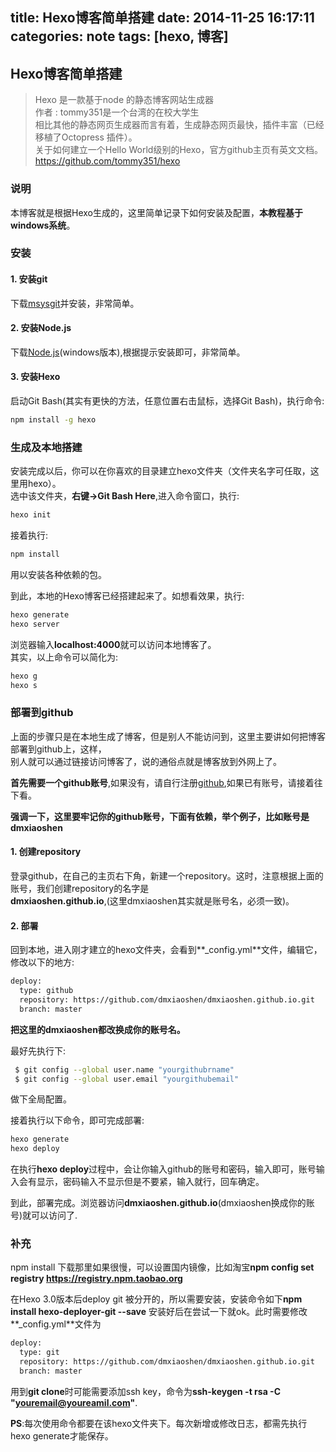 title: Hexo博客简单搭建
date: 2014-11-25 16:17:11
categories: note
tags: [hexo, 博客]
---

## Hexo博客简单搭建

> Hexo 是一款基于node 的静态博客网站生成器  
作者 : tommy351是一个台湾的在校大学生  
相比其他的静态网页生成器而言有着，生成静态网页最快，插件丰富（已经移植了Octopress 插件）。  
关于如何建立一个Hello World级别的Hexo，官方github主页有英文文档。  
<https://github.com/tommy351/hexo>


### 说明  

本博客就是根据Hexo生成的，这里简单记录下如何安装及配置，**本教程基于windows系统**。  

### 安装  

#### 1. 安装git  

下载[msysgit](http://msysgit.github.io/)并安装，非常简单。

#### 2. 安装Node.js  

下载[Node.js](http://www.nodejs.org/)(windows版本),根据提示安装即可，非常简单。  

#### 3. 安装Hexo  

启动Git Bash(其实有更快的方法，任意位置右击鼠标，选择Git Bash)，执行命令:  

```bash
npm install -g hexo
```

### 生成及本地搭建  

安装完成以后，你可以在你喜欢的目录建立hexo文件夹（文件夹名字可任取，这里用hexo）。  
选中该文件夹，**右键->Git Bash Here**,进入命令窗口，执行:  

```bash
hexo init
```

接着执行:  

```bash
npm install
```

用以安装各种依赖的包。  

到此，本地的Hexo博客已经搭建起来了。如想看效果，执行:  

```bash
hexo generate  
hexo server
```

浏览器输入**localhost:4000**就可以访问本地博客了。  
其实，以上命令可以简化为:  

```bash
hexo g
hexo s
```

### 部署到github  

上面的步骤只是在本地生成了博客，但是别人不能访问到，这里主要讲如何把博客部署到github上，这样，  
别人就可以通过链接访问博客了，说的通俗点就是博客放到外网上了。  

**首先需要一个github账号**,如果没有，请自行注册[github](https://github.com/),如果已有账号，请接着往下看。  

**强调一下，这里要牢记你的github账号，下面有依赖，举个例子，比如账号是dmxiaoshen**  

#### 1. 创建repository  

登录github，在自己的主页右下角，新建一个repository。这时，注意根据上面的账号，我们创建repository的名字是  
**dmxiaoshen.github.io**,(这里dmxiaoshen其实就是账号名，必须一致)。  

#### 2. 部署  

回到本地，进入刚才建立的hexo文件夹，会看到**_config.yml**文件，编辑它，修改以下的地方:  

```xml
deploy:
  type: github
  repository: https://github.com/dmxiaoshen/dmxiaoshen.github.io.git
  branch: master
```

**把这里的dmxiaoshen都改换成你的账号名。**  

最好先执行下:  

```bash
 $ git config --global user.name "yourgithubrname"  
 $ git config --global user.email "yourgithubemail"  
```

做下全局配置。

接着执行以下命令，即可完成部署:  

```bash
hexo generate
hexo deploy
```

在执行**hexo deploy**过程中，会让你输入github的账号和密码，输入即可，账号输入会有显示，密码输入不显示但是不要紧，输入就行，回车确定。

到此，部署完成。浏览器访问**dmxiaoshen.github.io**(dmxiaoshen换成你的账号)就可以访问了.  

### 补充

npm install 下载那里如果很慢，可以设置国内镜像，比如淘宝**npm config set registry https://registry.npm.taobao.org**

在Hexo 3.0版本后deploy git 被分开的，所以需要安装，安装命令如下**npm install hexo-deployer-git --save**
安装好后在尝试一下就ok。此时需要修改**_config.yml**文件为
```xml
deploy:
  type: git
  repository: https://github.com/dmxiaoshen/dmxiaoshen.github.io.git
  branch: master
```

用到**git clone**时可能需要添加ssh key，命令为**ssh-keygen -t rsa -C "youremail@youreamil.com"**.

**PS**:每次使用命令都要在该hexo文件夹下。每次新增或修改日志，都需先执行hexo generate才能保存。